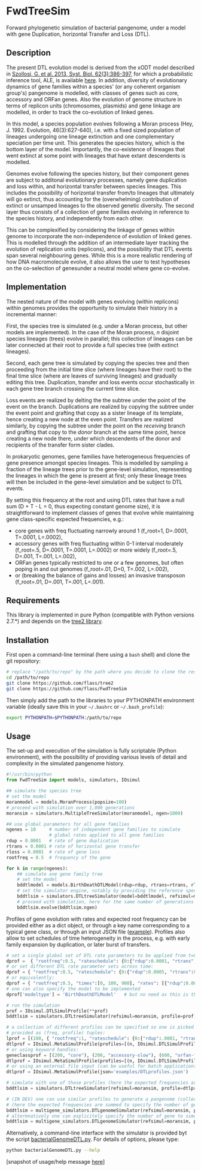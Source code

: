 # FwdTreeSim

Forward phylogenetic simulation of bacterial pangenome, under a model with gene Duplication, horizontal Transfer and Loss (DTL). 

Description
-----------

The present DTL evolution model is derived from the xODT model described in [Szollosi, G. et al. 2013, Syst. Biol. 62(3):386-397](http://sysbio.oxfordjournals.org/content/62/3/386), for which a probabilistic inference tool, ALE, is available [here](https://github.com/ssolo/ALE).
In addition, diversity of evolutionary dynamics of gene families within a species' (or any coherent organism group's) pangenome is modelled, with classes of genes such as core, accessory and ORFan genes. Also the evolution of genome structure in terms of replicon units (chromosomes, plasmids) and gene linkage are modelled, in order to track the co-evolution of linked genes.

In this model, a species population evolves following a Moran process (Hey, J. 1992. Evolution, 46(3):627-640), i.e. with a fixed sized population of lineages undergoing one lineage extinction and one complementary speciation per time unit. This generates the species history, which is the bottom layer of the model. Importantly, the co-existence of lineages that went extinct at some point with lineages that have extant descendents is modelled.

Genomes evolve following the species history, but their component genes are subject to additonal evolutionary processes, namely gene duplication and loss within, and horizontal transfer between species lineages. This includes the possibility of horizontal transfer from/to lineages that ultimately will go extinct, thus accounting for the (overwhelming) contribution of extinct or unsamped lineages to the observed genetic diversity.
The second layer thus consists of a collection of gene families evolving in reference to the species history, and independently from each other.

This can be complexified by considering the linkage of genes within genome to incorporate the non-independence of evolution of linked genes. This is modelled through the addition of an intermediate layer tracking the evolution of replication units (replicons), and the possibility that DTL events span several neighbouring genes. While this is a more realistic rendering of how DNA macromolecule evolve, it also allows the user to test hypotheses on the co-selection of genesunder a neutral model where gene co-evolve.

Implementation
--------------

The nested nature of the model with genes evolving (within replicons) within genomes provides the opportunity to simulate their history in a incremental manner:

First, the species tree is simulated (e.g. under a Moran process, but other models are implemented). In the case of the Moran process, *n* disjoint species lineages (trees) evolve in parallel; this collection of lineages can be later connected at their root to provide a full species tree (with extinct lineages).

Second, each gene tree is simulated by copying the species tree and then proceeding from the initial time slice (where lineages have their root) to the final time slice (where are leaves of surviving lineages) and gradually editing this tree. Duplication, transfer and loss events occur stochastically in each gene tree branch crossing the current time slice.

Loss events are realized by delting the the subtree under the point of the event on the branch. Duplications are realized by copying the subtree under the event point and grafting that copy as a sister lineage of its template, hence creating a new node at the even point. Transfers are realized similarly, by copying the subtree under the point on the *receiving* branch and grafting that copy to the *donor* branch at the same time point, hence creating a new node there, under which descendents of the donor and recipients of the transfer form sister clades.

In prokaryotic genomes, gene families have heterogeneous frequencies of gene presence amongst species lineages. This is modelled by sampling a fraction of the lineage trees prior to the gene-level simulation, representing the lineages in which the gene is present at first; only these lineage trees will then be included in the gene-level simulation and be subject to DTL events.

By setting this frequency at the root and using DTL rates that have a null sum (D + T - L = 0, thus expecting constant genome size), it is straightforward to implement classes of genes that evolve while maintaining gene class-specific expected frequencies, e.g.:
  * core genes with freq fluctuating narrowly around 1 (f_root=1, D=.0001, T=.0001, L=.0002),
  * accessory genes with freq fluctuating within 0-1 interval moderately (f_root=.5, D=.0001, T=.0001, L=.0002) or more widely (f_root=.5, D=.001, T=.001, L=.002),
  * ORFan genes typically restricted to one or a few genomes, but often poping in and out genomes (f_root=.01, D=0, T=.002, L=.002),
  * or (breaking the balance of gains and losses) an invasive transposon (f_root=.01, D=.001, T=.001, L=.001).

Requirements 
------------

This library is implemented in pure Python (compatible with Python versions 2.7.*) and depends on the [tree2 library](https://github.com/flass/tree2).

Installation
------------

First open a command-line terminal (here using a `bash` shell) and clone the git repository:
```bash
# replace "/path/to/repo" by the path where you decide to clone the respective repositories
cd /path/to/repo
git clone https://github.com/flass/tree2
git clone https://github.com/flass/FwdTreeSim
```
Then simply add the path to the libraries to your PYTHONPATH environment variable (ideally save this in your `~/.bashrc` or `~/.bash_profile`):
```bash
export PYTHONPATH=$PYTHONPATH:/path/to/repo
```

Usage
-----

The set-up and execution of the simulation is fully scriptable (Python environment), with the possibility of providing various levels of detail and complexity in the simulated pangenome history.

```python
#!/usr/bin/python
from FwdTreeSim import models, simulators, IOsimul

## simulate the species tree
# set the model
moranmodel = models.MoranProcess(popsize=100)
# proceed with simulation over 1,000 generations
moransim = simulators.MultipleTreeSimulator(moranmodel, ngen=1000)

## use global parameters for all gene families
ngenes = 10		# number of independent gene families to simulate
				# global rates applied to all gene families
rdup = 0.0001	# rate of gene duplication
rtrans = 0.0001	# rate of horizontal gene transfer
rloss = 0.0001	# rate of gene loss
rootfreq = 0.5	# frequency of the gene

for k in range(ngenes):
	## simulate one gene family tree
	# set the model
	bddtlmodel = models.BirthDeathDTLModel(rdup=rdup, rtrans=rtrans, rloss=rloss, rootfreq=rootfreq)
	# set the simulator engine, notably by providing the reference species history from which many attributes are inherited
	bddtlsim = simulators.DTLtreeSimulator(model=bddtlmodel, refsimul=moransim, noTrigger=True)
	# proceed with simulation, here for the same number of generations as the species tree, as inherited from the species simulation
	bddtlsim.evolve(bddtlsim.ngen)

```

Profiles of gene evolution with rates and expected root frequency can be provided either as a dict object, or through a key name corresponding to a typical gene class, or through an input JSON file ([example](https://github.com/flass/FwdTreeSim/blob/master/examples/DTLprofiles.json)).
Profiles also allow to set schedules of time heterogeneity in the process, e.g. with early family expansion by duplication, or later burst of transfers.
```python
# set a single global set of DTL rate parameters to be applied from t=0 onwards:
dprof =  { "rootfreq":0.5, "rateschedule": {0:{"rdup":0.0001, "rtrans":0.0001, "rloss":0.0002}} }
# or set different DTL rate parameter sets across time:
dprof = { "rootfreq":0.5, "rateschedule": {0:{"rdup":0.0005, "rtrans":0.0001, "rloss":0.0002}, 100:{"rdup":0.0001, "rtrans":0.0001, "rloss":0.0002}, 900:{"rdup":0.0001, "rtrans":0.001, "rloss":0.0002}} }
# or equivalently:
dprof = { "rootfreq":0.5, "times":[0, 100, 900], "rates": [{"rdup":0.0005, "rtrans":0.0001, "rloss":0.0002}, {"rdup":0.0001, "rtrans":0.0001, "rloss":0.0002}, {"rdup":0.0001, "rtrans":0.001, "rloss":0.0002}] }
# one can also specify the model to be implemented
dprof['modeltype'] = 'BirthDeathDTLModel'	# but no need as this is the default for the 'IOsimul.DTLSimulProfile' class

# run the simulation
prof = IOsimul.DTLSimulProfile(**prof)
bddtlsim = simulators.DTLtreeSimulator(refsimul=moransim, profile=prof)	# note that we don't have to specify the model as it is encoded in the profile

# a collection of different profiles can be specified so one is picked at random (with weights) prior to simulation of each gene family
# provided as (freq, profile) tuples:
lprof = [(100, { "rootfreq":1, "rateschedule": {0:{"rdup":.0001, "rtrans":.0001, "rloss":.0002}} }), (200, { "rootfreq":0.5, "rateschedule": {0:{"rdup":.0001, "rtrans":.0001, "rloss":.0002}} })]
dtlprof = IOsimul.MetaSimulProfile(profiles=[(n, IOsimul.DTLSimulProfile(**dprof)) for n, dprof in lprof])
# or using keyword handles:
geneclassprof = [(200, "core"), (200, "accessory-slow"), (600, "orfan-fast")]
dtlprof = IOsimul.MetaSimulProfile(profiles=[(n, IOsimul.DTLSimulProfile(type=t)) for n,t in geneclassprof])
# or using an external file input (can be useful for batch applications) in JSON format:
dtlprof = IOsimul.MetaSimulProfile(json='examples/DTLprofiles.json')

# simulate with one of those profiles (here the expected frequencies are summed to specify the number of gene to simulate)
bddtlsim = simulators.DTLtreeSimulator(refsimul=moransim, profile=dtlprof.sampleprofile(verbose=True))

# (IN DEV) one can use similar profiles to generate a pangenome (collection of many gene families) in one go
# (here the expected frequencies are summed to specify the number of gene to simulate)
bddtlsim = multigene_simulators.DTLgenomeSimulator(refsimul=moransim, profile=dtlprof.sampleprofile(verbose=True))
# altermnatively one can explicitely specify the number of gene to simulate
bddtlsim = multigene_simulators.DTLgenomeSimulator(refsimul=moransim, profile=dtlprof.sampleprofile(verbose=True), ngenes=2000)

```

Alternatively, a command-line interface with the simulator is provided byt the script [bacterialGenomeDTL.py](https://github.com/flass/FwdTreeSim/blob/master/scripts/bacterialGenomeDTL.py). 
For details of options, please type:
```sh
python bacterialGenomeDTL.py --help
```
\[snapshot of usage/help message [here](https://github.com/flass/FwdTreeSim/blob/master/scripts/bacterialGenomeDTL.py_help_message.txt)\]
